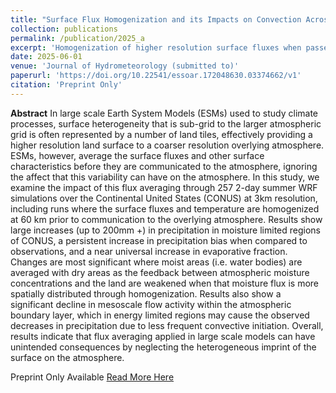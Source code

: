 ```yaml
---
title: "Surface Flux Homogenization and its Impacts on Convection Across CONUS"
collection: publications
permalink: /publication/2025_a
excerpt: 'Homogenization of higher resolution surface fluxes when passed to the atmosphere, as common in many ESMs, is shown to cause large changes in precipitation in water limited regions of the United States in addition to yielding significant changes to mesoscale atmospheric flows'
date: 2025-06-01
venue: 'Journal of Hydrometeorology (submitted to)'
paperurl: 'https://doi.org/10.22541/essoar.172048630.03374662/v1'
citation: 'Preprint Only'
---
```

**Abstract**
In large scale Earth System Models (ESMs) used to study climate processes, surface heterogeneity that is sub-grid to the larger atmospheric grid is often represented by a number of land tiles, effectively providing a higher resolution land surface to a coarser resolution overlying atmosphere. ESMs, however, average the surface fluxes and other surface characteristics before they are communicated to the atmosphere, ignoring the affect that this variability can have on the atmosphere. In this study, we examine the impact of this flux averaging through 257 2-day summer WRF simulations over the Continental United States (CONUS) at 3km resolution, including runs where the surface fluxes and temperature are homogenized at 60 km prior to communication to the overlying atmosphere. Results show large increases (up to 200mm +) in precipitation in moisture limited regions of CONUS, a persistent increase in precipitation bias when compared to observations, and a near universal increase in evaporative fraction. Changes are most significant where moist areas (i.e. water bodies) are averaged with dry areas as the feedback between atmospheric moisture concentrations and the land are weakened when that moisture flux is more spatially distributed through homogenization. Results also show a significant decline in mesoscale flow activity within the atmospheric boundary layer, which in energy limited regions may cause the observed decreases in precipitation due to less frequent convective initiation. Overall, results indicate that flux averaging applied in large scale models can have unintended consequences by neglecting the heterogeneous imprint of the surface on the atmosphere.

Preprint Only Available [Read More Here](https://doi.org/10.22541/essoar.172048630.03374662/v1)
